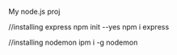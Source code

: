 My node.js proj

//installing express
npm init --yes
npm i express

//installing nodemon
ipm i -g nodemon
